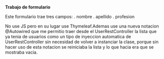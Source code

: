 **Trabajo de formulario**

Este formulario trae tres campos:
. nombre
. apellido
. profesion

No use JS pero en su lugar use Thymeleaf.Ademas use una nueva notacion @Autowired que me permitio traer desde el UserRestController la lista que ya tenia de usuarios como un tipo de inyeccion automatica de UserRestController
sin necesidad de volver a instanciar la clase, porque sin hacer uso de esta notacion se reiniciaba la lista y lo que hacia era que se mostraba vacia.
